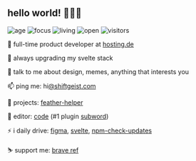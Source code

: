 ## hello world! 👋🐱‍💻

![age](https://img.shields.io/badge/age-23-E53935) ![focus](https://img.shields.io/badge/focus-frontend-A34C5D) ![living](https://img.shields.io/badge/living-germany-775978) ![open](https://img.shields.io/badge/open%20source-%E2%9D%A4-356DA0) ![visitors](https://visitor-badge.laobi.icu/badge?page_id=shiftgeist)

🔭 full-time product developer at [hosting.de](https://hosting.de)

🌱 always upgrading my svelte stack

💬 talk to me about design, memes, anything that interests you

📫 ping me: hi[@shiftgeist](https://twitter.com/shiftgeist)[.com](https://shiftgeist.com)

🧰 projects: [feather-helper](https://github.com/shiftgeist/feather-helper)

📝 editor: [code](https://www.archlinux.org/packages/community/x86_64/code/) (#1 plugin [subword](https://github.com/ow--/vscode-subword-navigation))

⚡ i daily drive: [figma](https://www.figma.com), [svelte](https://svelte.dev/), [npm-check-updates](https://www.npmjs.com/package/npm-check-updates)

⛷️ support me: [brave ref](https://brave.com/shi189)